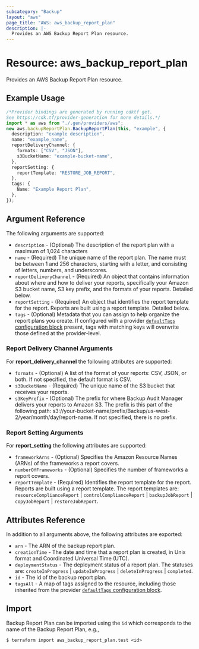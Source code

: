 ```yaml
---
subcategory: "Backup"
layout: "aws"
page_title: "AWS: aws_backup_report_plan"
description: |-
  Provides an AWS Backup Report Plan resource.
---
```


# Resource: aws\_backup\_report\_plan

Provides an AWS Backup Report Plan resource.

## Example Usage

```typescript
/*Provider bindings are generated by running cdktf get.
See https://cdk.tf/provider-generation for more details.*/
import * as aws from "./.gen/providers/aws";
new aws.backupReportPlan.BackupReportPlan(this, "example", {
  description: "example description",
  name: "example_name",
  reportDeliveryChannel: {
    formats: ["CSV", "JSON"],
    s3BucketName: "example-bucket-name",
  },
  reportSetting: {
    reportTemplate: "RESTORE_JOB_REPORT",
  },
  tags: {
    Name: "Example Report Plan",
  },
});

```

## Argument Reference

The following arguments are supported:

* `description` - (Optional) The description of the report plan with a maximum of 1,024 characters
* `name` - (Required) The unique name of the report plan. The name must be between 1 and 256 characters, starting with a letter, and consisting of letters, numbers, and underscores.
* `reportDeliveryChannel` - (Required) An object that contains information about where and how to deliver your reports, specifically your Amazon S3 bucket name, S3 key prefix, and the formats of your reports. Detailed below.
* `reportSetting` - (Required) An object that identifies the report template for the report. Reports are built using a report template. Detailed below.
* `tags` - (Optional) Metadata that you can assign to help organize the report plans you create. If configured with a provider [`defaultTags` configuration block](https://registry.terraform.io/providers/hashicorp/aws/latest/docs#default_tags-configuration-block) present, tags with matching keys will overwrite those defined at the provider-level.

### Report Delivery Channel Arguments

For **report\_delivery\_channel** the following attributes are supported:

* `formats` - (Optional) A list of the format of your reports: CSV, JSON, or both. If not specified, the default format is CSV.
* `s3BucketName` - (Required) The unique name of the S3 bucket that receives your reports.
* `s3KeyPrefix` - (Optional) The prefix for where Backup Audit Manager delivers your reports to Amazon S3. The prefix is this part of the following path: s3://your-bucket-name/prefix/Backup/us-west-2/year/month/day/report-name. If not specified, there is no prefix.

### Report Setting Arguments

For **report\_setting** the following attributes are supported:

* `frameworkArns` - (Optional) Specifies the Amazon Resource Names (ARNs) of the frameworks a report covers.
* `numberOfFrameworks` - (Optional) Specifies the number of frameworks a report covers.
* `reportTemplate` - (Required) Identifies the report template for the report. Reports are built using a report template. The report templates are: `resourceComplianceReport` | `controlComplianceReport` | `backupJobReport` | `copyJobReport` | `restoreJobReport`.

## Attributes Reference

In addition to all arguments above, the following attributes are exported:

* `arn` - The ARN of the backup report plan.
* `creationTime` - The date and time that a report plan is created, in Unix format and Coordinated Universal Time (UTC).
* `deploymentStatus` - The deployment status of a report plan. The statuses are: `createInProgress` | `updateInProgress` | `deleteInProgress` | `completed`.
* `id` - The id of the backup report plan.
* `tagsAll` - A map of tags assigned to the resource, including those inherited from the provider [`defaultTags` configuration block](https://registry.terraform.io/providers/hashicorp/aws/latest/docs#default_tags-configuration-block).

## Import

Backup Report Plan can be imported using the `id` which corresponds to the name of the Backup Report Plan, e.g.,

```console
$ terraform import aws_backup_report_plan.test <id>
```
